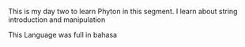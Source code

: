 This is my day two to learn Phyton in this segment. I learn about string introduction and manipulation

This Language was full in bahasa

